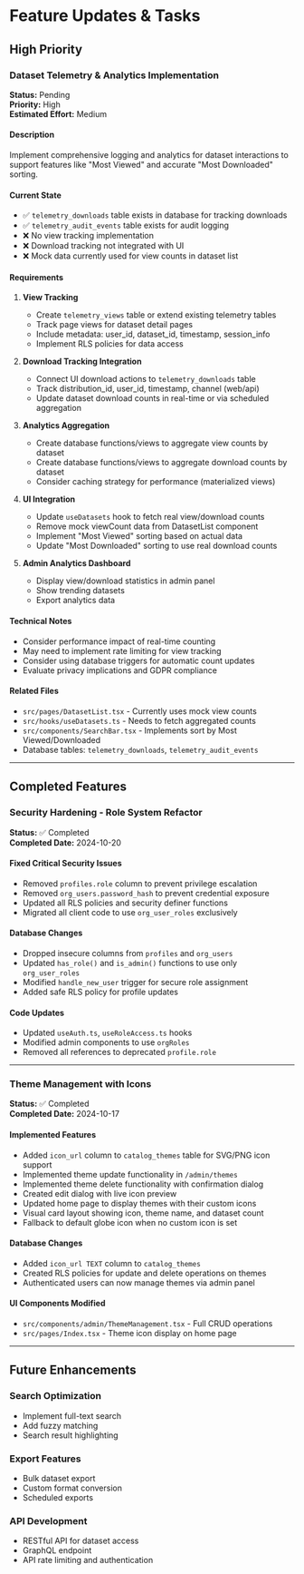 # Feature Updates & Tasks

## High Priority

### Dataset Telemetry & Analytics Implementation

**Status:** Pending  
**Priority:** High  
**Estimated Effort:** Medium

#### Description
Implement comprehensive logging and analytics for dataset interactions to support features like "Most Viewed" and accurate "Most Downloaded" sorting.

#### Current State
- ✅ `telemetry_downloads` table exists in database for tracking downloads
- ✅ `telemetry_audit_events` table exists for audit logging
- ❌ No view tracking implementation
- ❌ Download tracking not integrated with UI
- ❌ Mock data currently used for view counts in dataset list

#### Requirements

1. **View Tracking**
   - Create `telemetry_views` table or extend existing telemetry tables
   - Track page views for dataset detail pages
   - Include metadata: user_id, dataset_id, timestamp, session_info
   - Implement RLS policies for data access

2. **Download Tracking Integration**
   - Connect UI download actions to `telemetry_downloads` table
   - Track distribution_id, user_id, timestamp, channel (web/api)
   - Update dataset download counts in real-time or via scheduled aggregation

3. **Analytics Aggregation**
   - Create database functions/views to aggregate view counts by dataset
   - Create database functions/views to aggregate download counts by dataset
   - Consider caching strategy for performance (materialized views)

4. **UI Integration**
   - Update `useDatasets` hook to fetch real view/download counts
   - Remove mock viewCount data from DatasetList component
   - Implement "Most Viewed" sorting based on actual data
   - Update "Most Downloaded" sorting to use real download counts

5. **Admin Analytics Dashboard**
   - Display view/download statistics in admin panel
   - Show trending datasets
   - Export analytics data

#### Technical Notes
- Consider performance impact of real-time counting
- May need to implement rate limiting for view tracking
- Consider using database triggers for automatic count updates
- Evaluate privacy implications and GDPR compliance

#### Related Files
- `src/pages/DatasetList.tsx` - Currently uses mock view counts
- `src/hooks/useDatasets.ts` - Needs to fetch aggregated counts
- `src/components/SearchBar.tsx` - Implements sort by Most Viewed/Downloaded
- Database tables: `telemetry_downloads`, `telemetry_audit_events`

---

## Completed Features

### Security Hardening - Role System Refactor

**Status:** ✅ Completed  
**Completed Date:** 2024-10-20

#### Fixed Critical Security Issues
- Removed `profiles.role` column to prevent privilege escalation
- Removed `org_users.password_hash` to prevent credential exposure
- Updated all RLS policies and security definer functions
- Migrated all client code to use `org_user_roles` exclusively

#### Database Changes
- Dropped insecure columns from `profiles` and `org_users`
- Updated `has_role()` and `is_admin()` functions to use only `org_user_roles`
- Modified `handle_new_user` trigger for secure role assignment
- Added safe RLS policy for profile updates

#### Code Updates
- Updated `useAuth.ts`, `useRoleAccess.ts` hooks
- Modified admin components to use `orgRoles`
- Removed all references to deprecated `profile.role`

---

### Theme Management with Icons

**Status:** ✅ Completed  
**Completed Date:** 2024-10-17

#### Implemented Features
- Added `icon_url` column to `catalog_themes` table for SVG/PNG icon support
- Implemented theme update functionality in `/admin/themes`
- Implemented theme delete functionality with confirmation dialog
- Created edit dialog with live icon preview
- Updated home page to display themes with their custom icons
- Visual card layout showing icon, theme name, and dataset count
- Fallback to default globe icon when no custom icon is set

#### Database Changes
- Added `icon_url TEXT` column to `catalog_themes`
- Created RLS policies for update and delete operations on themes
- Authenticated users can now manage themes via admin panel

#### UI Components Modified
- `src/components/admin/ThemeManagement.tsx` - Full CRUD operations
- `src/pages/Index.tsx` - Theme icon display on home page

---

## Future Enhancements

### Search Optimization
- Implement full-text search
- Add fuzzy matching
- Search result highlighting

### Export Features
- Bulk dataset export
- Custom format conversion
- Scheduled exports

### API Development
- RESTful API for dataset access
- GraphQL endpoint
- API rate limiting and authentication
